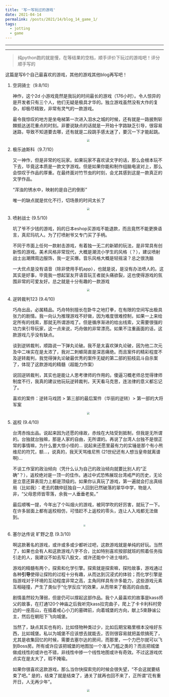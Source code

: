 ```yaml
---
title: '写一写玩过的游戏'
date: 2021-04-14
permalink: /posts/2021/14/blog_14_game_1/
tags:
  - jotting
  - game
---
```


---

---



> 纯python跑的就是慢，在等结果的空档，顺手评价下玩过的游戏吧！评分顺手写的

这篇是写6个自己最喜欢的游戏，其他的游戏其他blog再写吧！

 1. 空洞骑士（9.8/10）

    神作，这个2d 小游戏竟然是我玩的时间最长的游戏（176小时）。令人惊异的是开发者只有三个人，他们无疑是极具才华的。独立游戏虽然没有大作的复杂，却极尽精致，非常有灵气的一款游戏。

    最令我惊叹的地方是坐电梯第一次进入泪水之城的时候，还有就是一路披荆斩棘抵达送花重点的时刻。非要说缺点的话就是一开始十字路缺乏引导，很容易迷路，导致不知道要去哪，还有就是二段跳手感太迷了，要沉一下才能起跳。
    
    <p><center><img src="http://qiuyoungwang.github.io/images/hollow_knight_lake.jpg" style="zoom: 50%;" /></center></p>



 2. 极乐迪斯科（9.7/10）

    又一神作，但是非常的吃玩家。如果玩家不喜欢读文字的话，那么会根本玩不下去，毕竟这本质是一款文字游戏。但是如果你能和制作组脑电波对上，那么会惊叹于作品的厚重。在最终面对竹节虫的时刻，会尤其感到这是一款真正的文学作品。

    “浑浊的锈水中，映射的是自己的倒影”

    唯一的缺点就是优化不行，切场景的时间太长了
    <p><center><img src="http://qiuyoungwang.github.io/images/disco.jpg" style="zoom: 50%;" /></center></p>

    

 3. 喷射战士 (9.5/10)

    坑了爷不少钱的游戏，妈的日本eshop买游戏不能退款，而且竟然不能更换语言，真尼玛坑人。为了打喷射爷又专门买了手柄。

    不同于市面上任何一款射击游戏，有着独一无二的新颖的玩法，是非常具有创新性的游戏。美术风格非常现代，大概是潮流小学生的风格（？），建议喷射战士出潮牌周边服饰，我一定买爆。音乐风格大概是轻摇滚？总之很洗脑

    一大优点是没有语音（除非使用手机app），也就是说，是没有办法喷人的。这其实是好事，毕竟我一想起室友开语音玩王者就头痛欲裂，这也使得游戏的氛围非常的可爱友好。总之就是十分有趣的一款游戏
    <p><center><img src="http://qiuyoungwang.github.io/images/splatoon.jfif" style="zoom: 50%;" /></center></p>

    

4. 逆转裁判123 (9.4/10)

   巧舟出品，必属精品。巧舟特别擅长在卧牛之地打拳，在有限的空间写出极具张力的剧情。我一向认为推理游戏不好做，因为难度很难控制，如果一上来给定所有的线索，那就无所谓游戏了。但是循序渐进的给出线索，又需要很强的功力来引导玩家，这一点来说，巧舟做的非常漂亮。如果不注重画面的话，这款游戏几乎没有缺点。

   谈到逆转裁判，顺路说一下弹丸论破。我不是太喜欢弹丸论破，因为他二次元及中二味实在是太浓了，我对二刺螈简直是深恶痛绝。而且案件的精彩程度不及逆转裁判，我觉得弹丸论破最优秀的案件无疑的第二部的狛枝凪斗自杀案了，体现了这款游戏的精髓（超能力作案）

   说回逆转裁判，其实也是能让人思考律师的作用的。傻逼习概老师总觉得律师制度不行，我真的建议他玩玩逆转裁判，天天看马克思，连法律的意义都忘记了。

   喜欢的案件：逆转马戏团 > 第三部的最后案件（华丽的逆转）> 第一部的大将军案
   <p><center><img src="http://qiuyoungwang.github.io/images/luoxiang.jpg" style="zoom: 50%;" /></center></p>

   

5. 返校 (9.4/10)

   台湾赤烛出品。说起来因为还愿的缘故，赤烛在大陆受到抵制，但我是无所谓的。台独就台独嘛，那是人家的自由，无所谓的。再说了台湾人台独不是很正常的事情嘛，为什么要大惊小怪的... 说起来还愿里最有力的实锤是那个有小熊维尼的符咒，额...，说真的，我天天骂维尼熊 (21世纪还有人想当皇帝就离谱啊)...

   不谈工作室的政治倾向（凭什么认为自己的政治倾向就要比别人的“正确”？），返校绝对是一顶一的佳作。通过中式恐怖展现台湾戒严的历史，无论是立意还算表现力上都是顶级的。如果你认真玩了游戏，第一遍就会打出真结局（比如我）：老去的魏仲廷独自一人回到已然破落的翠华中学，物是人非，“父母恩师皆零落，余我一人垂垂老矣。”

   最后顺嘴一提，今年出了个叫烟火的游戏，被同学吹的好厉害，就玩了一下。在许多层面上都有返校相仿，可惜赶不上返校的零头，连让人入戏都无法做到。
<p><center><img src="http://qiuyoungwang.github.io/images/detention_end.png" style="zoom: 40%;" /></center></p>
   

6. 塞尔达传说 旷野之息 (9.3/10)

   啊这款著名的游戏，或许或多或少都听过吧，这款游戏就是单纯的好玩。当然了，如果也会有人和这款游戏八字不合，比如特别喜欢按部就班的照着任务指引走的人，我建议不如去写八股文，或许还能中个进士啥的。

   游戏的精髓有两个，探索和化学引擎。探索就是探索嘛，探险故事，游戏通过各种**引导**使得让探险的过程十分有趣，从而达到沉浸式的体验；而化学引擎是指游戏对于环境的互动程度非常之高，主角同样具有许多能力，这些游戏元素互相碰撞，产生了类似于“化学反应”的效果，从而带来了极高的自由度。

   剧情虽然较为薄弱，但是仍可以撑起这部作品。我个人最喜欢的故事是kass师父的故事，在打通120个神庙之后我听完kass拉完曲子，爬上了卡卡利科村旁边的一座高山，在插着戒心小刀的墓碑前，向着城堡的方向，献上5束静谧公主，然后在朝阳下飞向城堡。

   当然了，缺点其实也有的，比如怪物种类过少，比如后期宝箱里根本没啥好东西，比如城堡。私以为城堡不应该想去就能去，否则很容易就把盖侬搞死了，尤其是收集回忆的时候，需要去塞尔达的房间，而那里，一个力巴尔就可以飞到Boss房。所有或许应该把城堡的地图加一个准入门槛之类的？而且把城堡做成线性的或许也不错，非线性中掺一个线性地图或许有奇效。不过这游戏优点实在是太大了，瑕不掩瑜。

   如果你很喜欢这款游戏，那么当你快探索完的时候会很失望，“不会这就要结束了吧。” 是的，结束了就是结束了，通关了就再也回不来了，正所谓“花有重开日，人无再少年”。
   
   <p><center><img src="http://qiuyoungwang.github.io/images/zelda_kass.jpg" style="zoom: 50%;" /></center></p>

